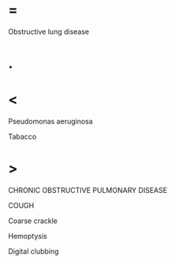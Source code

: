 # =

Obstructive lung disease

# .

# <

Pseudomonas aeruginosa

Tabacco

# >

CHRONIC OBSTRUCTIVE PULMONARY DISEASE

COUGH

Coarse crackle

Hemoptysis

Digital clubbing
